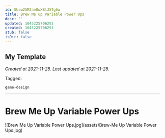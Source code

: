 ```yaml
---
id: SUow25M2ae8wXBlJSTg6w
title: Brew Me up Variable Power Ups
desc: ''
updated: 1645225706293
created: 1645225706293
stub: false
isDir: false
---
```

My Template
---

_Created at 2021-11-28._
_Last updated at 2021-11-28._



Tagged: 
```
game-design
```


---

# Brew Me Up Variable Power Ups


![Brew Me Up Variable Power Ups.jpg](assets/Brew-Me Up Variable Power Ups.jpg)

